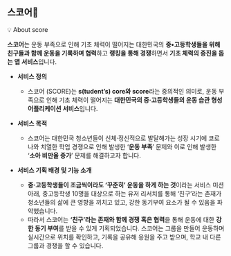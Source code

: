## 스코어👟

<aside>
💡 About score

**스코어**는 운동 부족으로 인해 기초 체력이 떨어지는 대한민국의 **중•고등학생들을 위해 친구들과 함께 운동을 기록하며 협력**하고 **랭킹을 통해 경쟁**하면서 **기초 체력의 증진을 돕는 앱** **서비스**입니다. 

</aside>

- **서비스 정의**
    - 스코어 (SCORE)는 **s(tudent’s) core와 score**라는 중의적인 의미로, 운동 부족으로 인해 기초 체력이 떨어지는 **대한민국의 중·고등학생들의 운동 습관 형성 어플리케이션 서비스**입니다.

- **서비스 목적**
    - 스코어는 대한민국 청소년들이 신체·정신적으로 발달해가는 성장 시기에 코로나와 치열한 학업 경쟁으로 인해 발생한 ‘**운동 부족**’ 문제와 이로 인해 발생한 ‘**소아 비만율 증가**’ 문제를 해결하고자 합니다.
    
- **서비스 기획 배경 및 기능 소개**
    - **중·고등학생들이 조금씩이라도 ‘꾸준히’ 운동을 하게 하는 것**이라는 서비스 미션 아래, 중고등학생 10명을 대상으로 하는 유저 리서치를 통해 ‘친구’라는 존재가 청소년들의 삶에 큰 영향을 끼치고 있고, 강한 동기부여 요소가 될 수 있음을 파악했습니다.
    - 따라서 스코어는 **‘친구’라는 존재와 함께 경쟁 혹은 협력**을 통해 운동에 대한 **강한 동기 부여**를 받을 수 있게 기획되었습니다. 스코어는 그룹을 만들어 운동하며 실시간으로 위치를 확인하고, 기록을 공유해 응원을 주고 받으며, 학교 내 다른 그룹과 경쟁을 할 수 있습니다.

<!--

**Here are some ideas to get you started:**

🙋‍♀️ A short introduction - what is your organization all about?
🌈 Contribution guidelines - how can the community get involved?
👩‍💻 Useful resources - where can the community find your docs? Is there anything else the community should know?
🍿 Fun facts - what does your team eat for breakfast?
🧙 Remember, you can do mighty things with the power of [Markdown](https://docs.github.com/github/writing-on-github/getting-started-with-writing-and-formatting-on-github/basic-writing-and-formatting-syntax)
-->
